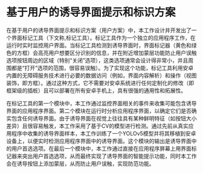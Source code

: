 # 基于用户的诱导界面提示和标识方案

在基于用户的诱导界面提示和标识方案（用户方案）中，本工作设计并开发出了一个界面标记工具（下文称,标记工具）。标记工具作为一个独立的应用程序工作，在运行时实时监控用户界面。当标记工具检测到诱导界面时，界面标记器（黄色和绿色的方框）会高亮用户想要区分识别的信息，并在附近增加蒙层功能防止用户误触选项按钮周边的区域（特别“关闭”选项），这类选项通常会设计得非常小，并且周围都是“打开”选项的范围，很容易误触）。为了实现这个功能，标记工具利用安卓内置的无障碍服务技术进行必要的数据访问（例如，界面内容解析）和操作（视图装饰，即方框）。通过这种方式，它不需要对安卓系统进行任何定制化的修改（即框架级的插桩）且可以部署在所有安卓手机上，具有很强的通用性和拓展性。

在标记工具的第一个模块中，本工作通过监控界面相关的事件来收集可能包含诱导界面的应用程序界面。第二个模块在运行时分析应用程序界面，以确定它们是否确实包含任何诱导界面。由于诱导界面在视觉上往往具有某种鲜明特征（如按钮大小差异）且很容易触发，本工作采用了基于CV的模型进行检测。通过先前从真实应用程序中收集的诱导界面样本，本工作训练了一个YOLOv5模型并将其移植到安卓设备上，以便实时检测应用程序界面中的诱导界面。这个模块的输出是诱导界面中的用户首选选项。在最后一个模块中，本工作通过直接在应用程序屏幕上用界面标记器来突出用户首选选项，从而最终实现了诱导界面的智能提示功能，同时本工作会在诱导按钮上添加蒙层，从而防止用户误触，实现防范功能。 